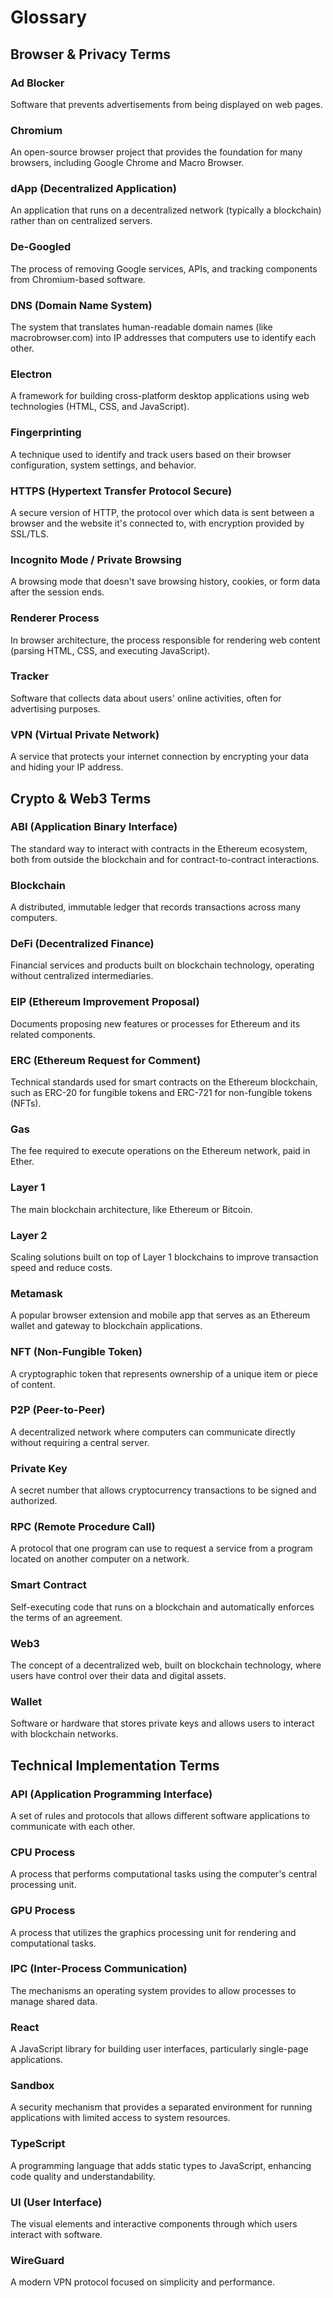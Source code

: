 # Glossary

## Browser & Privacy Terms

### Ad Blocker
Software that prevents advertisements from being displayed on web pages.

### Chromium
An open-source browser project that provides the foundation for many browsers, including Google Chrome and Macro Browser.

### dApp (Decentralized Application)
An application that runs on a decentralized network (typically a blockchain) rather than on centralized servers.

### De-Googled
The process of removing Google services, APIs, and tracking components from Chromium-based software.

### DNS (Domain Name System)
The system that translates human-readable domain names (like macrobrowser.com) into IP addresses that computers use to identify each other.

### Electron
A framework for building cross-platform desktop applications using web technologies (HTML, CSS, and JavaScript).

### Fingerprinting
A technique used to identify and track users based on their browser configuration, system settings, and behavior.

### HTTPS (Hypertext Transfer Protocol Secure)
A secure version of HTTP, the protocol over which data is sent between a browser and the website it's connected to, with encryption provided by SSL/TLS.

### Incognito Mode / Private Browsing
A browsing mode that doesn't save browsing history, cookies, or form data after the session ends.

### Renderer Process
In browser architecture, the process responsible for rendering web content (parsing HTML, CSS, and executing JavaScript).

### Tracker
Software that collects data about users' online activities, often for advertising purposes.

### VPN (Virtual Private Network)
A service that protects your internet connection by encrypting your data and hiding your IP address.

## Crypto & Web3 Terms

### ABI (Application Binary Interface)
The standard way to interact with contracts in the Ethereum ecosystem, both from outside the blockchain and for contract-to-contract interactions.

### Blockchain
A distributed, immutable ledger that records transactions across many computers.

### DeFi (Decentralized Finance)
Financial services and products built on blockchain technology, operating without centralized intermediaries.

### EIP (Ethereum Improvement Proposal)
Documents proposing new features or processes for Ethereum and its related components.

### ERC (Ethereum Request for Comment)
Technical standards used for smart contracts on the Ethereum blockchain, such as ERC-20 for fungible tokens and ERC-721 for non-fungible tokens (NFTs).

### Gas
The fee required to execute operations on the Ethereum network, paid in Ether.

### Layer 1
The main blockchain architecture, like Ethereum or Bitcoin.

### Layer 2
Scaling solutions built on top of Layer 1 blockchains to improve transaction speed and reduce costs.

### Metamask
A popular browser extension and mobile app that serves as an Ethereum wallet and gateway to blockchain applications.

### NFT (Non-Fungible Token)
A cryptographic token that represents ownership of a unique item or piece of content.

### P2P (Peer-to-Peer)
A decentralized network where computers can communicate directly without requiring a central server.

### Private Key
A secret number that allows cryptocurrency transactions to be signed and authorized.

### RPC (Remote Procedure Call)
A protocol that one program can use to request a service from a program located on another computer on a network.

### Smart Contract
Self-executing code that runs on a blockchain and automatically enforces the terms of an agreement.

### Web3
The concept of a decentralized web, built on blockchain technology, where users have control over their data and digital assets.

### Wallet
Software or hardware that stores private keys and allows users to interact with blockchain networks.

## Technical Implementation Terms

### API (Application Programming Interface)
A set of rules and protocols that allows different software applications to communicate with each other.

### CPU Process
A process that performs computational tasks using the computer's central processing unit.

### GPU Process
A process that utilizes the graphics processing unit for rendering and computational tasks.

### IPC (Inter-Process Communication)
The mechanisms an operating system provides to allow processes to manage shared data.

### React
A JavaScript library for building user interfaces, particularly single-page applications.

### Sandbox
A security mechanism that provides a separated environment for running applications with limited access to system resources.

### TypeScript
A programming language that adds static types to JavaScript, enhancing code quality and understandability.

### UI (User Interface)
The visual elements and interactive components through which users interact with software.

### WireGuard
A modern VPN protocol focused on simplicity and performance. 